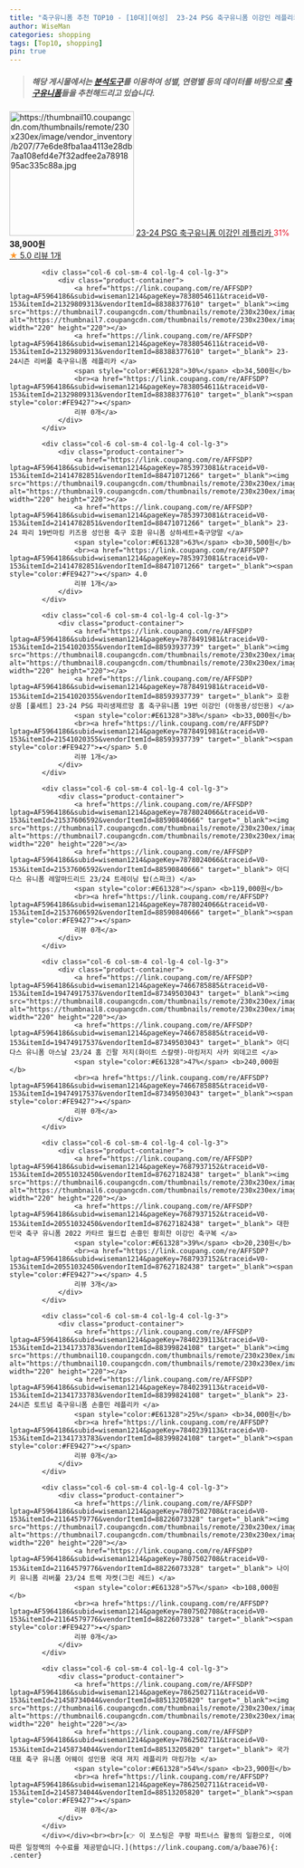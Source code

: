 ```yaml
---
title: "축구유니폼 추천 TOP10 - [10대][여성]  23-24 PSG 축구유니폼 이강인 레플리카 "
author: WiseMan
categories: shopping
tags: [Top10, shopping]
pin: true
---
```


> ##### 해당 게시물에서는 [**분석도구**](https://itemscout.io/)를 이용하여 **성별**, **연령별** 등의 데이터를 바탕으로 [**축구유니폼**](https://link.coupang.com/a/baae76)들을 추천해드리고 있습니다.
<div class="container"><div class="row">
            <div class="col-6 col-sm-4 col-lg-4 col-lg-3">
                <div class="product-container">
                    <a href="https://link.coupang.com/re/AFFSDP?lptag=AF5964186&subid=wiseman1214&pageKey=7839789538&traceid=V0-153&itemId=21339110048&vendorItemId=88397550267" target="_blank"><img src="https://thumbnail10.coupangcdn.com/thumbnails/remote/230x230ex/image/vendor_inventory/b207/77e6de8fba1aa4113e28db7aa108efd4e7f32adfee2a7891895ac335c88a.jpg" alt="https://thumbnail10.coupangcdn.com/thumbnails/remote/230x230ex/image/vendor_inventory/b207/77e6de8fba1aa4113e28db7aa108efd4e7f32adfee2a7891895ac335c88a.jpg" width="220" height="220"></a>
                    <a href="https://link.coupang.com/re/AFFSDP?lptag=AF5964186&subid=wiseman1214&pageKey=7839789538&traceid=V0-153&itemId=21339110048&vendorItemId=88397550267" target="_blank"> 23-24 PSG 축구유니폼 이강인 레플리카 </a>
                    <span style="color:#E61328">31%</span> <b>38,900원</b>
                    <br><a href="https://link.coupang.com/re/AFFSDP?lptag=AF5964186&subid=wiseman1214&pageKey=7839789538&traceid=V0-153&itemId=21339110048&vendorItemId=88397550267" target="_blank"><span style="color:#FE9427">★</span> 5.0
                    리뷰 1개</a>
                </div>
            </div>
            
            <div class="col-6 col-sm-4 col-lg-4 col-lg-3">
                <div class="product-container">
                    <a href="https://link.coupang.com/re/AFFSDP?lptag=AF5964186&subid=wiseman1214&pageKey=7838054611&traceid=V0-153&itemId=21329809313&vendorItemId=88388377610" target="_blank"><img src="https://thumbnail7.coupangcdn.com/thumbnails/remote/230x230ex/image/vendor_inventory/a773/19f7508ec03f3d5322c837f2fd0d6928e7450c6deb75de9386301b0fa573.jpg" alt="https://thumbnail7.coupangcdn.com/thumbnails/remote/230x230ex/image/vendor_inventory/a773/19f7508ec03f3d5322c837f2fd0d6928e7450c6deb75de9386301b0fa573.jpg" width="220" height="220"></a>
                    <a href="https://link.coupang.com/re/AFFSDP?lptag=AF5964186&subid=wiseman1214&pageKey=7838054611&traceid=V0-153&itemId=21329809313&vendorItemId=88388377610" target="_blank"> 23-24시즌 리버풀 축구유니폼 레플리카 </a>
                    <span style="color:#E61328">30%</span> <b>34,500원</b>
                    <br><a href="https://link.coupang.com/re/AFFSDP?lptag=AF5964186&subid=wiseman1214&pageKey=7838054611&traceid=V0-153&itemId=21329809313&vendorItemId=88388377610" target="_blank"><span style="color:#FE9427">★</span> 
                    리뷰 0개</a>
                </div>
            </div>
            
            <div class="col-6 col-sm-4 col-lg-4 col-lg-3">
                <div class="product-container">
                    <a href="https://link.coupang.com/re/AFFSDP?lptag=AF5964186&subid=wiseman1214&pageKey=7853973081&traceid=V0-153&itemId=21414782851&vendorItemId=88471071266" target="_blank"><img src="https://thumbnail9.coupangcdn.com/thumbnails/remote/230x230ex/image/vendor_inventory/db4d/15a763dde425e1e8cb665521cc55fe6ebd25b43abd162ad11f2f66df49f0.jpg" alt="https://thumbnail9.coupangcdn.com/thumbnails/remote/230x230ex/image/vendor_inventory/db4d/15a763dde425e1e8cb665521cc55fe6ebd25b43abd162ad11f2f66df49f0.jpg" width="220" height="220"></a>
                    <a href="https://link.coupang.com/re/AFFSDP?lptag=AF5964186&subid=wiseman1214&pageKey=7853973081&traceid=V0-153&itemId=21414782851&vendorItemId=88471071266" target="_blank"> 23-24 파리 19번마킹 키즈용 성인용 축구 호환 유니폼 상하세트+축구양말 </a>
                    <span style="color:#E61328">63%</span> <b>30,500원</b>
                    <br><a href="https://link.coupang.com/re/AFFSDP?lptag=AF5964186&subid=wiseman1214&pageKey=7853973081&traceid=V0-153&itemId=21414782851&vendorItemId=88471071266" target="_blank"><span style="color:#FE9427">★</span> 4.0
                    리뷰 1개</a>
                </div>
            </div>
            
            <div class="col-6 col-sm-4 col-lg-4 col-lg-3">
                <div class="product-container">
                    <a href="https://link.coupang.com/re/AFFSDP?lptag=AF5964186&subid=wiseman1214&pageKey=7878491981&traceid=V0-153&itemId=21541020355&vendorItemId=88593937739" target="_blank"><img src="https://thumbnail8.coupangcdn.com/thumbnails/remote/230x230ex/image/vendor_inventory/e036/b79bc1b03af91cd7ae8908668beaed20f8bc0e1b4b395a1debf647f80bcd.jpg" alt="https://thumbnail8.coupangcdn.com/thumbnails/remote/230x230ex/image/vendor_inventory/e036/b79bc1b03af91cd7ae8908668beaed20f8bc0e1b4b395a1debf647f80bcd.jpg" width="220" height="220"></a>
                    <a href="https://link.coupang.com/re/AFFSDP?lptag=AF5964186&subid=wiseman1214&pageKey=7878491981&traceid=V0-153&itemId=21541020355&vendorItemId=88593937739" target="_blank"> 호환상품 [풀세트] 23-24 PSG 파리생제르망 홈 축구유니폼 19번 이강인 (아동용/성인용) </a>
                    <span style="color:#E61328">38%</span> <b>33,000원</b>
                    <br><a href="https://link.coupang.com/re/AFFSDP?lptag=AF5964186&subid=wiseman1214&pageKey=7878491981&traceid=V0-153&itemId=21541020355&vendorItemId=88593937739" target="_blank"><span style="color:#FE9427">★</span> 5.0
                    리뷰 1개</a>
                </div>
            </div>
            
            <div class="col-6 col-sm-4 col-lg-4 col-lg-3">
                <div class="product-container">
                    <a href="https://link.coupang.com/re/AFFSDP?lptag=AF5964186&subid=wiseman1214&pageKey=7878024066&traceid=V0-153&itemId=21537606592&vendorItemId=88590840666" target="_blank"><img src="https://thumbnail7.coupangcdn.com/thumbnails/remote/230x230ex/image/vendor_inventory/9b54/42e41adaa577e1564a59679449fbaf6adedc589771db8e09fddb3ae7dcc6.png" alt="https://thumbnail7.coupangcdn.com/thumbnails/remote/230x230ex/image/vendor_inventory/9b54/42e41adaa577e1564a59679449fbaf6adedc589771db8e09fddb3ae7dcc6.png" width="220" height="220"></a>
                    <a href="https://link.coupang.com/re/AFFSDP?lptag=AF5964186&subid=wiseman1214&pageKey=7878024066&traceid=V0-153&itemId=21537606592&vendorItemId=88590840666" target="_blank"> 아디다스 유니폼 레알마드리드 23/24 트레이닝 탑(스파크) </a>
                    <span style="color:#E61328"></span> <b>119,000원</b>
                    <br><a href="https://link.coupang.com/re/AFFSDP?lptag=AF5964186&subid=wiseman1214&pageKey=7878024066&traceid=V0-153&itemId=21537606592&vendorItemId=88590840666" target="_blank"><span style="color:#FE9427">★</span> 
                    리뷰 0개</a>
                </div>
            </div>
            
            <div class="col-6 col-sm-4 col-lg-4 col-lg-3">
                <div class="product-container">
                    <a href="https://link.coupang.com/re/AFFSDP?lptag=AF5964186&subid=wiseman1214&pageKey=7466785885&traceid=V0-153&itemId=19474917537&vendorItemId=87349503043" target="_blank"><img src="https://thumbnail8.coupangcdn.com/thumbnails/remote/230x230ex/image/vendor_inventory/3511/a6dae81091c7455456b8315db24b68170658dc66bf6ea03ab8bba61d801b.png" alt="https://thumbnail8.coupangcdn.com/thumbnails/remote/230x230ex/image/vendor_inventory/3511/a6dae81091c7455456b8315db24b68170658dc66bf6ea03ab8bba61d801b.png" width="220" height="220"></a>
                    <a href="https://link.coupang.com/re/AFFSDP?lptag=AF5964186&subid=wiseman1214&pageKey=7466785885&traceid=V0-153&itemId=19474917537&vendorItemId=87349503043" target="_blank"> 아디다스 유니폼 아스날 23/24 홈 긴팔 저지(화이트 스칼렛)-마킹저지 사카 외데고르 </a>
                    <span style="color:#E61328">47%</span> <b>240,000원</b>
                    <br><a href="https://link.coupang.com/re/AFFSDP?lptag=AF5964186&subid=wiseman1214&pageKey=7466785885&traceid=V0-153&itemId=19474917537&vendorItemId=87349503043" target="_blank"><span style="color:#FE9427">★</span> 
                    리뷰 0개</a>
                </div>
            </div>
            
            <div class="col-6 col-sm-4 col-lg-4 col-lg-3">
                <div class="product-container">
                    <a href="https://link.coupang.com/re/AFFSDP?lptag=AF5964186&subid=wiseman1214&pageKey=7687937152&traceid=V0-153&itemId=20551032450&vendorItemId=87627182438" target="_blank"><img src="https://thumbnail6.coupangcdn.com/thumbnails/remote/230x230ex/image/vendor_inventory/a633/09e3a35df3a87e10dd25c6f6b9aedb3cbd88faabaf68a1533045ce0b0245.png" alt="https://thumbnail6.coupangcdn.com/thumbnails/remote/230x230ex/image/vendor_inventory/a633/09e3a35df3a87e10dd25c6f6b9aedb3cbd88faabaf68a1533045ce0b0245.png" width="220" height="220"></a>
                    <a href="https://link.coupang.com/re/AFFSDP?lptag=AF5964186&subid=wiseman1214&pageKey=7687937152&traceid=V0-153&itemId=20551032450&vendorItemId=87627182438" target="_blank"> 대한민국 축구 유니폼 2022 카타르 월드컵 손흥민 황희찬 이강인 축구복 </a>
                    <span style="color:#E61328">39%</span> <b>20,230원</b>
                    <br><a href="https://link.coupang.com/re/AFFSDP?lptag=AF5964186&subid=wiseman1214&pageKey=7687937152&traceid=V0-153&itemId=20551032450&vendorItemId=87627182438" target="_blank"><span style="color:#FE9427">★</span> 4.5
                    리뷰 3개</a>
                </div>
            </div>
            
            <div class="col-6 col-sm-4 col-lg-4 col-lg-3">
                <div class="product-container">
                    <a href="https://link.coupang.com/re/AFFSDP?lptag=AF5964186&subid=wiseman1214&pageKey=7840239113&traceid=V0-153&itemId=21341733783&vendorItemId=88399824108" target="_blank"><img src="https://thumbnail10.coupangcdn.com/thumbnails/remote/230x230ex/image/vendor_inventory/ec1e/68da7f03b99892f546a5278139e11b35ec44aa468f3c92f9d578ca40113c.jpg" alt="https://thumbnail10.coupangcdn.com/thumbnails/remote/230x230ex/image/vendor_inventory/ec1e/68da7f03b99892f546a5278139e11b35ec44aa468f3c92f9d578ca40113c.jpg" width="220" height="220"></a>
                    <a href="https://link.coupang.com/re/AFFSDP?lptag=AF5964186&subid=wiseman1214&pageKey=7840239113&traceid=V0-153&itemId=21341733783&vendorItemId=88399824108" target="_blank"> 23-24시즌 토트넘 축구유니폼 손흥민 레플리카 </a>
                    <span style="color:#E61328">25%</span> <b>34,000원</b>
                    <br><a href="https://link.coupang.com/re/AFFSDP?lptag=AF5964186&subid=wiseman1214&pageKey=7840239113&traceid=V0-153&itemId=21341733783&vendorItemId=88399824108" target="_blank"><span style="color:#FE9427">★</span> 
                    리뷰 0개</a>
                </div>
            </div>
            
            <div class="col-6 col-sm-4 col-lg-4 col-lg-3">
                <div class="product-container">
                    <a href="https://link.coupang.com/re/AFFSDP?lptag=AF5964186&subid=wiseman1214&pageKey=7807502708&traceid=V0-153&itemId=21164579776&vendorItemId=88226073328" target="_blank"><img src="https://thumbnail7.coupangcdn.com/thumbnails/remote/230x230ex/image/vendor_inventory/8820/39075813554a92eef3c3c836b53b0b1f5edd14068b9269b61c3b16d6f72e.png" alt="https://thumbnail7.coupangcdn.com/thumbnails/remote/230x230ex/image/vendor_inventory/8820/39075813554a92eef3c3c836b53b0b1f5edd14068b9269b61c3b16d6f72e.png" width="220" height="220"></a>
                    <a href="https://link.coupang.com/re/AFFSDP?lptag=AF5964186&subid=wiseman1214&pageKey=7807502708&traceid=V0-153&itemId=21164579776&vendorItemId=88226073328" target="_blank"> 나이키 유니폼 리버풀 23/24 트랙 자켓(그린 레드) </a>
                    <span style="color:#E61328">57%</span> <b>108,000원</b>
                    <br><a href="https://link.coupang.com/re/AFFSDP?lptag=AF5964186&subid=wiseman1214&pageKey=7807502708&traceid=V0-153&itemId=21164579776&vendorItemId=88226073328" target="_blank"><span style="color:#FE9427">★</span> 
                    리뷰 0개</a>
                </div>
            </div>
            
            <div class="col-6 col-sm-4 col-lg-4 col-lg-3">
                <div class="product-container">
                    <a href="https://link.coupang.com/re/AFFSDP?lptag=AF5964186&subid=wiseman1214&pageKey=7862502711&traceid=V0-153&itemId=21458734044&vendorItemId=88513205820" target="_blank"><img src="https://thumbnail6.coupangcdn.com/thumbnails/remote/230x230ex/image/vendor_inventory/1b16/c21a010f5d8f91c8e50fb2f1c9e30ba977442cbf18a1fb947873215803cb.png" alt="https://thumbnail6.coupangcdn.com/thumbnails/remote/230x230ex/image/vendor_inventory/1b16/c21a010f5d8f91c8e50fb2f1c9e30ba977442cbf18a1fb947873215803cb.png" width="220" height="220"></a>
                    <a href="https://link.coupang.com/re/AFFSDP?lptag=AF5964186&subid=wiseman1214&pageKey=7862502711&traceid=V0-153&itemId=21458734044&vendorItemId=88513205820" target="_blank"> 국가대표 축구 유니폼 어웨이 성인용 국대 져지 레플리카 마킹가능 </a>
                    <span style="color:#E61328">54%</span> <b>23,900원</b>
                    <br><a href="https://link.coupang.com/re/AFFSDP?lptag=AF5964186&subid=wiseman1214&pageKey=7862502711&traceid=V0-153&itemId=21458734044&vendorItemId=88513205820" target="_blank"><span style="color:#FE9427">★</span> 
                    리뷰 0개</a>
                </div>
            </div>
            </div></div><br><br>[👉 이 포스팅은 쿠팡 파트너스 활동의 일환으로, 이에 따른 일정액의 수수료를 제공받습니다.](https://link.coupang.com/a/baae76){: .center}